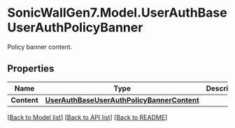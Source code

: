 # SonicWallGen7.Model.UserAuthBaseUserAuthPolicyBanner
Policy banner content.

## Properties

Name | Type | Description | Notes
------------ | ------------- | ------------- | -------------
**Content** | [**UserAuthBaseUserAuthPolicyBannerContent**](UserAuthBaseUserAuthPolicyBannerContent.md) |  | [optional] 

[[Back to Model list]](../README.md#documentation-for-models) [[Back to API list]](../README.md#documentation-for-api-endpoints) [[Back to README]](../README.md)

